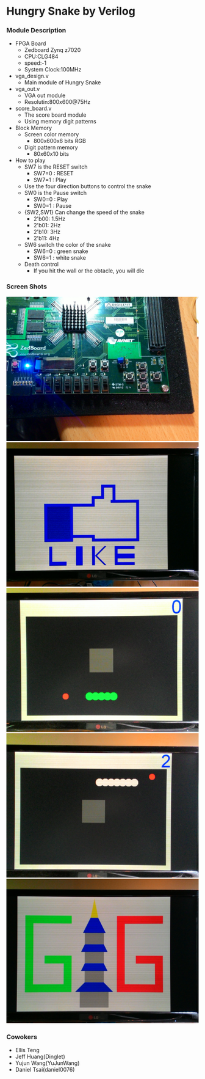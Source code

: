 Hungry Snake by Verilog
===
### Module Description
+ FPGA Board
    + Zedboard Zynq z7020
    + CPU:CLG484
    + speed:-1
    + System Clock:100MHz
+ vga_design.v
    + Main module of Hungry Snake
+ vga_out.v
    + VGA out module
    + Resolutin:800x600@75Hz
+ score_board.v
    + The score board module
    + Using memory digit patterns
+ Block Memory
    + Screen color memory
        + 800x600x6 bits RGB
    + Digit pattern memory
        + 80x60x10 bits
+ How to play
    + SW7 is the RESET switch
        + SW7=0 : RESET
        + SW7=1 : Play
    + Use the four direction buttons to control the snake
    + SW0 is the Pause switch
        + SW0=0 : Play
        + SW0=1 : Pause
    + {SW2,SW1} Can change the speed of the snake
        + 2'b00: 1.5Hz
        + 2'b01: 2Hz
        + 2'b10: 3Hz
        + 2'b11: 4Hz
    + SW6 switch the color of the snake
        + SW6=0 : green snake
        + SW6=1 : white snake
    + Death control
        + If you hit the wall or the obtacle, you will die

### Screen Shots
![FPGA](https://raw.githubusercontent.com/daniel0076/HungrySnake/master/screenshot/board.jpg)
![welcome](https://raw.githubusercontent.com/daniel0076/HungrySnake/master/screenshot/welcome.jpg)
![gameplay1](https://raw.githubusercontent.com/daniel0076/HungrySnake/master/screenshot/gameplay1.jpg)
![gameplay2](https://raw.githubusercontent.com/daniel0076/HungrySnake/master/screenshot/gameplay2.jpg)
![GG](https://raw.githubusercontent.com/daniel0076/HungrySnake/master/screenshot/GG.jpg)

### Cowokers
+ Ellis Teng
+ Jeff Huang(Dinglet)
+ Yujun Wang(YuJunWang)
+ Daniel Tsai(daniel0076)
